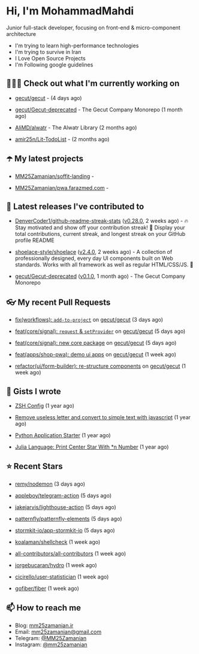 # Hi, I'm MohammadMahdi

Junior full-stack developer, focusing on front-end & micro-component architecture

- I'm trying to learn high-performance technologies
- I'm trying to survive in Iran
- I Love Open Source Projects
- I'm Following google guidelines

## 👨🏻‍💻 Check out what I'm currently working on



- [gecut/gecut](https://github.com/gecut/gecut) -  (4 days ago)

- [gecut/Gecut-deprecated](https://github.com/gecut/Gecut-deprecated) - The Gecut Company Monorepo (1 month ago)

- [AliMD/alwatr](https://github.com/AliMD/alwatr) - The Alwatr Library (2 months ago)

- [amir25n/Lit-TodoList](https://github.com/amir25n/Lit-TodoList) -  (2 months ago)

## ☂️ My latest projects



- [MM25Zamanian/soffit-landing](https://github.com/MM25Zamanian/soffit-landing) - 

- [MM25Zamanian/pwa.farazmed.com](https://github.com/MM25Zamanian/pwa.farazmed.com) - 

## 🎉 Latest releases I've contributed to



- [DenverCoder1/github-readme-streak-stats](https://github.com/DenverCoder1/github-readme-streak-stats) ([v0.28.0](https://github.com/DenverCoder1/github-readme-streak-stats/releases/tag/v0.28.0), 2 weeks ago) - 🔥 Stay motivated and show off your contribution streak! 🌟 Display your total contributions, current streak, and longest streak on your GitHub profile README

- [shoelace-style/shoelace](https://github.com/shoelace-style/shoelace) ([v2.4.0](https://github.com/shoelace-style/shoelace/releases/tag/v2.4.0), 2 weeks ago) - A collection of professionally designed, every day UI components built on Web standards. Works with all framework as well as regular HTML/CSS/JS. 🥾

- [gecut/Gecut-deprecated](https://github.com/gecut/Gecut-deprecated) ([v0.1.0](https://github.com/gecut/Gecut-deprecated/releases/tag/v0.1.0), 1 month ago) - The Gecut Company Monorepo

## 👓 My recent Pull Requests



- [fix(workflows): `add-to-project`](https://github.com/gecut/gecut/pull/64) on [gecut/gecut](https://github.com/gecut/gecut) (3 days ago)

- [feat(core/signal): `request` &amp; `setProvider`](https://github.com/gecut/gecut/pull/58) on [gecut/gecut](https://github.com/gecut/gecut) (5 days ago)

- [feat(core/signal): new core package](https://github.com/gecut/gecut/pull/57) on [gecut/gecut](https://github.com/gecut/gecut) (5 days ago)

- [feat(apps/shop-pwa): demo ui apps](https://github.com/gecut/gecut/pull/55) on [gecut/gecut](https://github.com/gecut/gecut) (1 week ago)

- [refactor(ui/form-builder): re-structure components](https://github.com/gecut/gecut/pull/52) on [gecut/gecut](https://github.com/gecut/gecut) (1 week ago)

## 📓 Gists I wrote



- [ZSH Config](https://gist.github.com/fc1960135cf54fd5fae966c637455ffe) (1 year ago)

- [Remove useless letter and convert to simple text with javascript](https://gist.github.com/2249ec3b4dfe1de7693d6412beeba5a0) (1 year ago)

- [Python Application Starter](https://gist.github.com/0d120f8dde7a95ad33bc1fa160975df6) (1 year ago)

- [Julia Language: Print Center Star With *n Number](https://gist.github.com/b04a84f77b7946162c81409eeae904ad) (1 year ago)

## ⭐ Recent Stars



- [remy/nodemon](https://github.com/remy/nodemon) (3 days ago)

- [appleboy/telegram-action](https://github.com/appleboy/telegram-action) (5 days ago)

- [jakejarvis/lighthouse-action](https://github.com/jakejarvis/lighthouse-action) (5 days ago)

- [patternfly/patternfly-elements](https://github.com/patternfly/patternfly-elements) (5 days ago)

- [stormkit-io/app-stormkit-io](https://github.com/stormkit-io/app-stormkit-io) (5 days ago)

- [koalaman/shellcheck](https://github.com/koalaman/shellcheck) (1 week ago)

- [all-contributors/all-contributors](https://github.com/all-contributors/all-contributors) (1 week ago)

- [jorgebucaran/hydro](https://github.com/jorgebucaran/hydro) (1 week ago)

- [cicirello/user-statistician](https://github.com/cicirello/user-statistician) (1 week ago)

- [gofiber/fiber](https://github.com/gofiber/fiber) (1 week ago)

## 📫 How to reach me

- Blog: [mm25zamanian.ir](https://mm25zamanian.ir)
- Email: [mm25zamanian@gmail.com](mailto://mm25zamanian@gmail.com)
- Telegram: [@MM25Zamanian](https://t.me/MM25Zamanian)
- Instagram: [@mm25zamanian](https://instagram.com/mm25zamanian)
